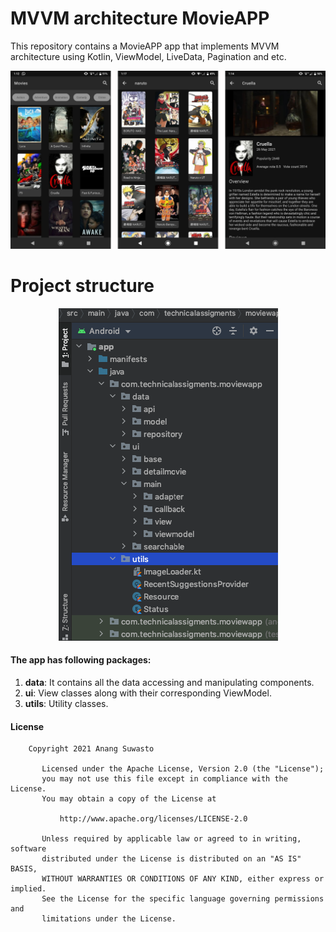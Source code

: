 # MVVM architecture MovieAPP

This repository contains a MovieAPP app that implements MVVM architecture using Kotlin, ViewModel, LiveData, Pagination and etc.
<p align="center">
  <img src="https://raw.githubusercontent.com/anang2602/movie-app/master/assets/ui.png">
</p>

# Project structure

<p align="center">
  <img src="https://raw.githubusercontent.com/anang2602/movie-app/master/assets/project_structure.png">
</p>

#### The app has following packages:
1. **data**: It contains all the data accessing and manipulating components.
3. **ui**: View classes along with their corresponding ViewModel.
4. **utils**: Utility classes.

#### License
```
    Copyright 2021 Anang Suwasto

       Licensed under the Apache License, Version 2.0 (the "License");
       you may not use this file except in compliance with the License.
       You may obtain a copy of the License at

           http://www.apache.org/licenses/LICENSE-2.0

       Unless required by applicable law or agreed to in writing, software
       distributed under the License is distributed on an "AS IS" BASIS,
       WITHOUT WARRANTIES OR CONDITIONS OF ANY KIND, either express or implied.
       See the License for the specific language governing permissions and
       limitations under the License.
```